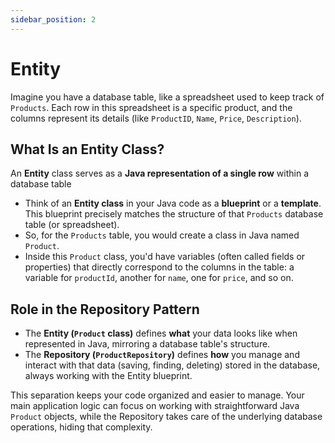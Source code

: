 ```yaml
---
sidebar_position: 2
---
```


# Entity

Imagine you have a database table, like a spreadsheet used to keep track of `Products`. Each row in this spreadsheet is a specific product, and the columns represent its details (like `ProductID`, `Name`, `Price`, `Description`).

## What Is an Entity Class?

An **Entity** class serves as a **Java representation of a single row** within a database table

*   Think of an **Entity class** in your Java code as a **blueprint** or a **template**. This blueprint precisely matches the structure of that `Products` database table (or spreadsheet).
*   So, for the `Products` table, you would create a class in Java named `Product`.
*   Inside this `Product` class, you'd have variables (often called fields or properties) that directly correspond to the columns in the table: a variable for `productId`, another for `name`, one for `price`, and so on.

## Role in the Repository Pattern

*   The **Entity (`Product` class)** defines **what** your data looks like when represented in Java, mirroring a database table's structure.
*   The **Repository (`ProductRepository`)** defines **how** you manage and interact with that data (saving, finding, deleting) stored in the database, always working with the Entity blueprint.

This separation keeps your code organized and easier to manage. Your main application logic can focus on working with straightforward Java `Product` objects, while the Repository takes care of the underlying database operations, hiding that complexity.